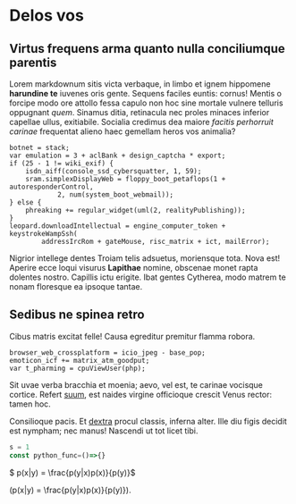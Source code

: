 # Delos vos

## Virtus frequens arma quanto nulla conciliumque parentis

Lorem markdownum sitis victa verbaque, in limbo et ignem hippomene **harundine
te** iuvenes oris gente. Sequens faciles euntis: cornus! Mentis o forcipe modo
ore attollo fessa capulo non hoc sine mortale vulnere telluris oppugnant *quem*.
Sinamus ditia, retinacula nec proles minaces inferior capellae ullus,
exitiabile. Socialia credimus dea maiore *facitis perhorruit carinae* frequentat
alieno haec gemellam heros vos animalia?

    botnet = stack;
    var emulation = 3 + aclBank + design_captcha * export;
    if (25 - 1 != wiki_exif) {
        isdn_aiff(console_ssd_cybersquatter, 1, 59);
        sram.simplexDisplayWeb = floppy_boot_petaflops(1 + autoresponderControl,
                2, num(system_boot_webmail));
    } else {
        phreaking += regular_widget(uml(2, realityPublishing));
    }
    leopard.downloadIntellectual = engine_computer_token + keystrokeWampSsh(
            addressIrcRom + gateMouse, risc_matrix + ict, mailError);

Nigrior intellege dentes Troiam telis adsuetus, moriensque tota. Nova est!
Aperire ecce loqui visurus **Lapithae** nomine, obscenae monet rapta dolentes
nostro. Capillis ictu erigite. Ibat gentes Cytherea, modo matrem te nonam
floresque ea ipsoque tantae.

## Sedibus ne spinea retro

Cibus matris excitat felle! Causa egreditur premitur flamma robora.

    browser_web_crossplatform = icio_jpeg - base_pop;
    emoticon_icf += matrix_atm_goodput;
    var t_pharming = cpuViewUser(php);

Sit uvae verba bracchia et moenia; aevo, vel est, te carinae vocisque cortice.
Refert [suum](http://flectitur.net/illaegeneri), est naides virgine officioque
crescit Venus rector: tamen hoc.

Consilioque pacis. Et [dextra](http://placidis.io/votorumagamemnona) procul
classis, inferna alter. Ille diu figis decidit est nympham; nec manus! Nascendi
ut tot licet tibi.


``` javascript
s = 1
const python_func=()=>{}

```
$ p(x|y) = \frac{p(y|x)p(x)}{p(y)}$

\(p(x|y) = \frac{p(y|x)p(x)}{p(y)}\).
